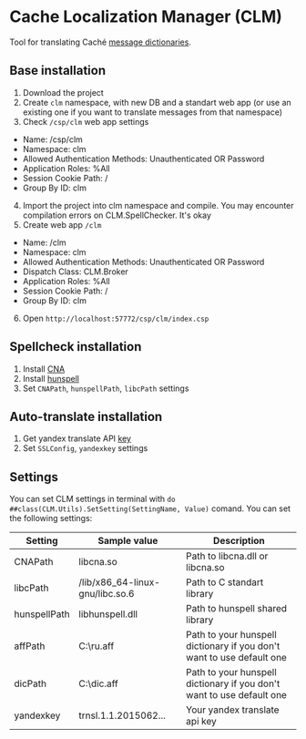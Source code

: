 # Cache Localization Manager (CLM)
Tool for translating Caché [message dictionaries](http://docs.intersystems.com/cache20152/csp/docbook/DocBook.UI.Page.cls?KEY=GZAP_localization#GZAP_C196068).

## Base installation

1. Download the project
2. Create ```clm``` namespace, with new DB and a standart web app (or use an existing one if you want to translate messages from that namespace)
3. Check ```/csp/clm``` web app settings
  - Name: /csp/clm
  - Namespace: clm
  - Allowed Authentication Methods: Unauthenticated OR Password
  - Application Roles: %All
  - Session Cookie Path: /
  - Group By ID: clm
4. Import the project into clm namespace and compile. You may encounter compilation errors on CLM.SpellChecker. It's okay
5. Create web app ```/clm```
  - Name: /clm
  - Namespace: clm
  - Allowed Authentication Methods: Unauthenticated OR Password
  - Dispatch Class: CLM.Broker
  - Application Roles: %All
  - Session Cookie Path: /
  - Group By ID: clm
6. Open `http://localhost:57772/csp/clm/index.csp`

## Spellcheck installation

1. Install [CNA](https://github.com/intersystems-ru/cna)
2. Install [hunspell](http://hunspell.sourceforge.net/)
3. Set `CNAPath`, `hunspellPath`, `libcPath` settings

## Auto-translate installation

1. Get yandex translate API [key](https://tech.yandex.com/translate/)
2. Set `SSLConfig`, `yandexkey` settings


## Settings

You can set CLM settings in terminal with `do ##class(CLM.Utils).SetSetting(SettingName, Value)` comand.
You can set the following settings:

| Setting      | Sample value                    | Description                                                           |
|--------------|---------------------------------|-----------------------------------------------------------------------|
| CNAPath      | libcna.so                       | Path to libcna.dll or libcna.so                                       |
| libcPath     | /lib/x86_64-linux-gnu/libc.so.6 | Path to C standart library                                            |
| hunspellPath | libhunspell.dll                 | Path to hunspell shared library                                       |
| affPath      | C:\ru.aff                       | Path to your hunspell dictionary if you don't want to use default one |
| dicPath      | C:\dic.aff                      | Path to your hunspell dictionary if you don't want to use default one |
| yandexkey    | trnsl.1.1.2015062...            | Your yandex translate api key                                         |
